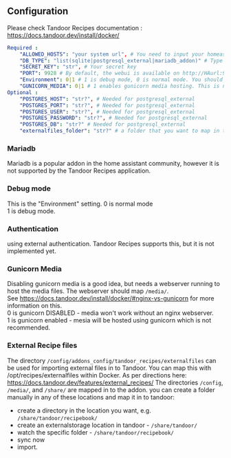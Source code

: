 ## Configuration

Please check Tandoor Recipes documentation : https://docs.tandoor.dev/install/docker/

```yaml
Required :
    "ALLOWED_HOSTS": "your system url", # You need to input your homeassistant urls (comma separated, without space) to allow ingress to work
    "DB_TYPE": "list(sqlite|postgresql_external|mariadb_addon)" # Type of database to use.
    "SECRET_KEY": "str", # Your secret key
    "PORT": 9928 # By default, the webui is available on http://HAurl:9928. If you ever need to change the port, you should never do it within the app, but only through this option
    "Environment": 0|1 # 1 is debug mode, 0 is normal mode. You should run in normal mode unless actively developing.
    "GUNICORN_MEDIA": 0|1 # 1 enables gunicorn media hosting. This is not recommended. You should use an nginx server to host your media - see docs.
Optional :
    "POSTGRES_HOST": "str?", # Needed for postgresql_external
    "POSTGRES_PORT": "str?", # Needed for postgresql_external
    "POSTGRES_USER": "str?", # Needed for postgresql_external
    "POSTGRES_PASSWORD": "str?", # Needed for postgresql_external
    "POSTGRES_DB": "str?" # Needed for postgresql_external
    "externalfiles_folder": "str?" # a folder that you want to map in to tandoor. Not needed as /share/ and /media/ are mapped. This folder will be created if it doesn't already exist.
```
### Mariadb
Mariadb is a popular addon in the home assistant community, however it is not supported by the Tandoor Recipes application.

### Debug mode
This is the "Environment" setting.
0 is normal mode  
1 is debug mode.

### Authentication
using external authentication. Tandoor Recipes supports this, but it is not implemented yet.

### Gunicorn Media
Disabling gunicorn media is a good idea, but needs a webserver running to host the media files. The webserver should map `/media/`.  
See https://docs.tandoor.dev/install/docker/#nginx-vs-gunicorn for more information on this.  
0 is gunicorn DISABLED - media won't work without an nginx webserver.  
1 is gunicorn enabled - mesia will be hosted using gunicorn which is not recommended.

### External Recipe files

The directory `/config/addons_config/tandoor_recipes/externalfiles` can be used for importing external files in to Tandoor. You can map this with /opt/recipes/externalfiles within Docker. As per directions here: https://docs.tandoor.dev/features/external_recipes/
The directories `/config`, `/media/`, and `/share/` are mapped in to the addon. you can create a folder manually in any of these locations and map it in to tandoor:
- create a directory in the location you want, e.g. `/share/tandoor/recipebook/`
- create an externalstorage location in tandoor - `/share/tandoor/`
- watch the specific folder - `/share/tandoor/recipebook/`
- sync now
- import.
